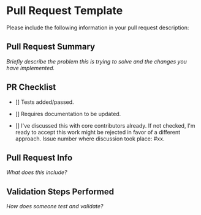 <!--
===-----------------------------------------------------------------------------------===
Copyright (c) 2021 Fyndro

For copying notice, see https://github.com/CMihai99/fyndro/blob/main/COPYING.
For licenses we use, see https://github.com/CMihai99/fyndro/tree/main/LICENSES.
===-----------------------------------------------------------------------------------===
-->

# Pull Request Template

Please include the following information in your pull request description:

## Pull Request Summary

*Briefly describe the problem this is trying to solve and the changes you have implemented.*

## PR Checklist

-   [] Tests added/passed.

-   [] Requires documentation to be updated.

-   [] I've discussed this with core contributors already.
    If not checked, I'm ready to accept this work might be rejected in favor of a different approach.
    Issue number where discussion took place: #xx.

## Pull Request Info

*What does this include?*

## Validation Steps Performed

*How does someone test and validate?*

